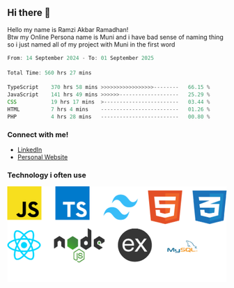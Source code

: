 ## Hi there 👋
Hello my name is Ramzi Akbar Ramadhan!\
Btw my Online Persona name is Muni and i have bad sense of naming thing so i just named all of my project with Muni in the first word
<!--START_SECTION:Muni-->

```Javascript
From: 14 September 2024 - To: 01 September 2025

Total Time: 560 hrs 27 mins

TypeScript    370 hrs 58 mins >>>>>>>>>>>>>>>>>--------   66.15 %
JavaScript    141 hrs 49 mins >>>>>>-------------------   25.29 %
CSS           19 hrs 17 mins  >------------------------   03.44 %
HTML          7 hrs 4 mins    -------------------------   01.26 %
PHP           4 hrs 28 mins   -------------------------   00.80 %
```

<!--END_SECTION:Muni-->
### Connect with me!
* [LinkedIn](https://www.linkedin.com/in/ramzi-akbar-ramadhan-b8b05a243/)
* [Personal Website](https://www.muniporto.my.id/)
### Technology i often use
![Technology List](assets/techlist.png)
